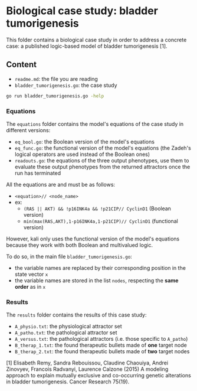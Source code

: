 # Biological case study: bladder tumorigenesis

This folder contains a biological case study in order to address a concrete case: a published logic-based model of bladder tumorigenesis [1].

## Content

* `readme.md`: the file you are reading
* `bladder_tumorigenesis.go`: the case study

```sh
go run bladder_tumorigenesis.go -help
```

### Equations

The `equations` folder contains the model's equations of the case study in different versions:

* `eq_bool.go`: the Boolean version of the model's equations
* `eq_func.go`: the functional version of the model's equations (the Zadeh's logical operators are used instead of the Boolean ones)
* `readouts.go`: the equations of the three output phenotypes, use them to evaluate these output phenotypes from the returned attractors once the run has terminated

All the equations are and must be as follows:

* `<equation>// <node_name>`
* ex:
    * `(RAS || AKT) && !p16INK4a && !p21CIP// CyclinD1` (Boolean version)
    * `min(max(RAS,AKT),1-p16INK4a,1-p21CIP)// CyclinD1` (functional version)

However, kali only uses the functional version of the model's equations because they work with both Boolean and multivalued logic.

To do so, in the main file `bladder_tumorigenesis.go`:

* the variable names are replaced by their corresponding position in the state vector `x`
* the variable names are stored in the list `nodes`, respecting the __same order__ as in `x`

### Results

The `results` folder contains the results of this case study:

* `A_physio.txt`: the physiological attractor set
* `A_patho.txt`: the pathological attractor set
* `A_versus.txt`: the pathological attractors (i.e. those specific to `A_patho`)
* `B_therap_1.txt`: the found therapeutic bullets made of __one__ target node
* `B_therap_2.txt`: the found therapeutic bullets made of __two__ target nodes

[1] Elisabeth Remy, Sandra Rebouissou, Claudine Chaouiya, Andrei Zinovyev, Francois Radvanyi, Laurence Calzone (2015) A modeling approach to explain mutually exclusive and co-occurring genetic alterations in bladder tumorigenesis. Cancer Research 75(19).
